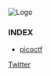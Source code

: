 ![Logo](https://github.com/burpOverflow/media/blob/master/ctfmarket.png)
### INDEX
* [picoctf](https://burpoverflow.github.io/CTF-Market/picoctf)


[Twitter](https://twitter.com/burpOverflow)

